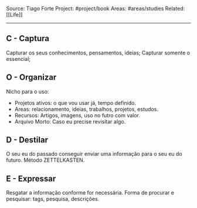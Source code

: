 Source: Tiago Forte
Project: #project/book
Areas: #areas/studies 
Related: [[Life]]

---

## C - Captura
Capturar os seus conhecimentos, pensamentos, ideias;
Capturar somente o essencial;

## O - Organizar
Nicho para o uso:
- Projetos ativos: o que vou usar já, tempo definido.
- Areas: relacionamento, ideias, trabalhos, projetos, estudos.
- Recursos: Artigos, imagens, uso no futro com valor.
- Arquivo Morto: Caso eu precise revisitar algo.

## D - Destilar
O seu eu do passado conseguir enviar uma informação para o seu eu do futuro.
Método ZETTELKASTEN.

## E - Expressar
Resgatar a informação conforme for necessária.
Forma de procurar e pesquisar: tags, pesquisa, descrições.
